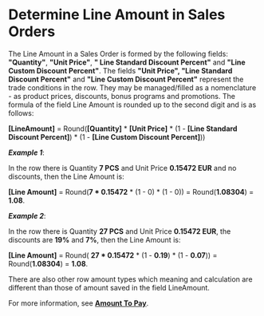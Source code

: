 # Determine Line Amount in Sales Orders
The Line Amount in a Sales Order is formed by the following fields: **"Quantity"**, **"Unit Price"**, **" Line Standard Discount Percent"** and **"Line Custom Discount Percent"**. The fields **"Unit Price", "Line Standard Discount Percent"** and **"Line Custom Discount Percent"** represent the trade conditions in the row. They may be managed/filled as a nomenclature - as product prices, discounts, bonus programs and promotions.
The formula of the field Line Amount is rounded up to the second digit and is as follows:

**[LineAmount]** = Round(**[Quantity]** * **[Unit Price]** * (1 - **[Line Standard Discount Percent]**) * (1 - **[Line Custom Discount Percent]**))
 
***Example 1***:

In the row there is Quantity **7 PCS** and Unit Price **0.15472 EUR** and no discounts, then the Line Amount is:

**[Line Amount]** = Round(**7 * 0.15472** * (1 - 0) * (1 - 0)) = Round(**1.08304**) = **1.08**.
 
***Example 2***:

In the row there is Quantity **27 PCS** and Unit Price **0.15472 EUR**, the discounts are **19%** and **7%**, then the Line Amount is:

**[Line Amount]** = Round( **27 * 0.15472** * (1 - **0.19**) * (1 - **0.07**)) = Round(**1.08304**) = **1.08**.
 
There are also other row amount types which meaning and calculation are different than those of amount saved in the field LineAmount. 

For more information, see **[Amount To Pay](https://github.com/ErpNetDocs/tech/blob/master/modules/crm/sales/sales-concepts/amount-to-pay.md)**.

